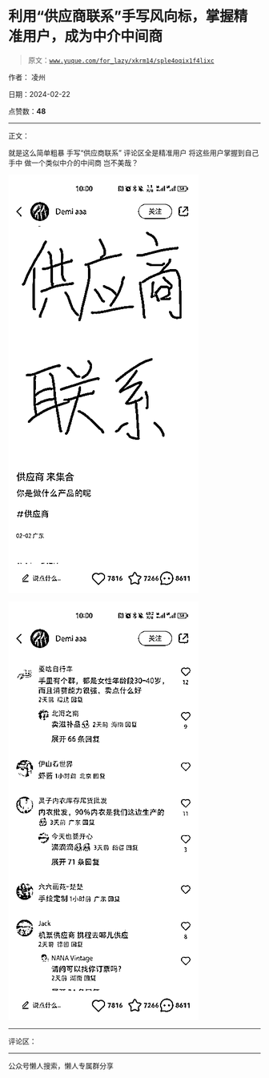 # 利用“供应商联系”手写风向标，掌握精准用户，成为中介中间商

> 原文：[`www.yuque.com/for_lazy/xkrm14/sple4oqix1f4lixc`](https://www.yuque.com/for_lazy/xkrm14/sple4oqix1f4lixc)

作者： 凌州

日期：2024-02-22

点赞数：**48**

* * *

正文：

就是这么简单粗暴 手写“供应商联系” 评论区全是精准用户 将这些用户掌握到自己手中 做一个类似中介的中间商 岂不美哉？

![](img/04a56095fbdf4ab30d5b2883ef0a29d9.png)

![](img/4273f83a7bd9ed45074b0b4e72750f34.png)

* * *

评论区：

* * *

公众号懒人搜索，懒人专属群分享